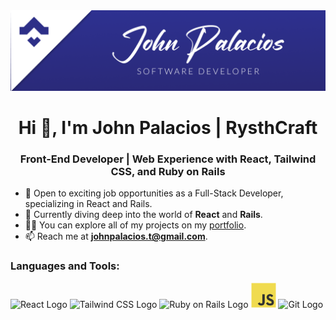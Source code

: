 <img src="./banner.png" alt="Banner image" />

<h1 align="center">Hi 👋, I'm John Palacios | RysthCraft</h1>
<h3 align="center">Front-End Developer | Web Experience with React, Tailwind CSS, and Ruby on Rails</h3>

- 🔔 Open to exciting job opportunities as a Full-Stack Developer, specializing in React and Rails.
- 🌱 Currently diving deep into the world of **React** and **Rails**.
- 👨‍💻 You can explore all of my projects on my [portfolio](https://react-rysthcraft.onrender.com/).
- 📫 Reach me at **johnpalacios.t@gmail.com**.

<h3 align="left">Languages and Tools:</h3>
<p align="left">
  <img src="https://upload.wikimedia.org/wikipedia/commons/a/a7/React-icon.svg" alt="React Logo" width="40" height="40" />
  <img src="https://upload.wikimedia.org/wikipedia/commons/d/d5/Tailwind_CSS_Logo.svg" alt="Tailwind CSS Logo" width="40" height="40" />
  <img src="https://download.logo.wine/logo/Ruby_on_Rails/Ruby_on_Rails-Logo.wine.png" alt="Ruby on Rails Logo" width="60" height="40" />
  <img src="https://raw.githubusercontent.com/devicons/devicon/master/icons/javascript/javascript-original.svg" alt="JavaScript Logo" width="40" height="40"/>
  <img src="https://www.vectorlogo.zone/logos/git-scm/git-scm-icon.svg" alt="Git Logo" width="40" height="40"/>
</p>
